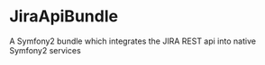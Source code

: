 JiraApiBundle
=============

A Symfony2 bundle which integrates the JIRA REST api into native Symfony2 services
